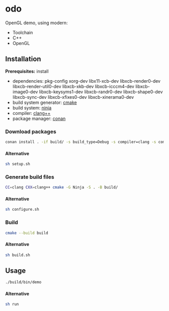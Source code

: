# odo
OpenGL demo, using modern:
* Toolchain
* C++
* OpenGL

## Installation

**Prerequisites:** install 
* dependencies: pkg-config xorg-dev libx11-xcb-dev libxcb-render0-dev libxcb-render-util0-dev libxcb-xkb-dev libxcb-icccm4-dev libxcb-image0-dev libxcb-keysyms1-dev libxcb-randr0-dev libxcb-shape0-dev libxcb-sync-dev libxcb-xfixes0-dev libxcb-xinerama0-dev
* build system generator: [cmake](https://cmake.org/)
* build system: [ninja](https://ninja-build.org/)
* compiler: [clang++](https://clang.llvm.org/)
* package manager: [conan](https://conan.io/)

### Download packages

```bash
conan install . -if build/ -s build_type=Debug -s compiler=clang -s compiler.version=10 -s compiler.libcxx=libstdc++11 -e CC=clang -e CXX=clang++ -b outdated
```

#### Alternative

```bash
sh setup.sh
````

### Generate build files

```bash
CC=clang CXX=clang++ cmake -G Ninja -S . -B build/
```

#### Alternative

```bash
sh configure.sh
````

### Build

```bash
cmake --build build
```

#### Alternative

```bash
sh build.sh
````

## Usage

```bash
./build/bin/demo
````

#### Alternative

```bash
sh run
````
